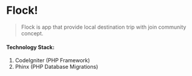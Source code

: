 # Flock!
> Flock is app that provide local destination trip with join community concept.

#### Technology Stack:
1. CodeIgniter (PHP Framework)
2. Phinx (PHP Database Migrations)
